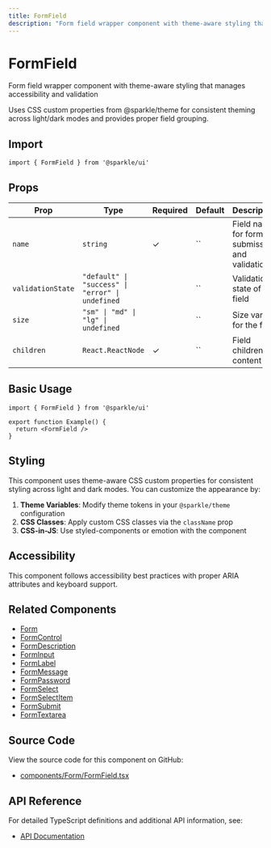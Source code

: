 ```yaml
---
title: FormField
description: "Form field wrapper component with theme-aware styling that manages accessibility and validation Uses CSS custom properties from @sparkle/theme for consistent theming across light/dark modes and provides proper field grouping."
---
```


# FormField

Form field wrapper component with theme-aware styling that manages accessibility and validation

Uses CSS custom properties from @sparkle/theme for consistent theming across light/dark modes and provides proper field grouping.

## Import

```tsx
import { FormField } from '@sparkle/ui'
```

## Props

| Prop | Type | Required | Default | Description |
| --- | --- | --- | --- | --- |
| `name` | `string` | ✓ | `` | Field name for form submission and validation |
| `validationState` | `"default" \| "success" \| "error" \| undefined` |  | `` | Validation state of the field |
| `size` | `"sm" \| "md" \| "lg" \| undefined` |  | `` | Size variant for the field |
| `children` | `React.ReactNode` | ✓ | `` | Field children content |

## Basic Usage

```tsx
import { FormField } from '@sparkle/ui'

export function Example() {
  return <FormField />
}
```

## Styling

This component uses theme-aware CSS custom properties for consistent styling across light and dark modes. You can customize the appearance by:

1. **Theme Variables**: Modify theme tokens in your `@sparkle/theme` configuration
2. **CSS Classes**: Apply custom CSS classes via the `className` prop
3. **CSS-in-JS**: Use styled-components or emotion with the component

## Accessibility

This component follows accessibility best practices with proper ARIA attributes and keyboard support.

## Related Components

- [Form](./form)
- [FormControl](./form-control)
- [FormDescription](./form-description)
- [FormInput](./form-input)
- [FormLabel](./form-label)
- [FormMessage](./form-message)
- [FormPassword](./form-password)
- [FormSelect](./form-select)
- [FormSelectItem](./form-select-item)
- [FormSubmit](./form-submit)
- [FormTextarea](./form-textarea)

## Source Code

View the source code for this component on GitHub:

- [components/Form/FormField.tsx](https://github.com/marcusrbrown/sparkle/blob/main/packages/ui/src/components/Form/FormField.tsx)

## API Reference

For detailed TypeScript definitions and additional API information, see:

- [API Documentation](/api/ui/src#formfield)
